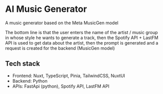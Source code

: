 # AI Music Generator

A music generator based on the Meta MusicGen model

The bottom line is that the user enters the name of the artist / music group in whose style he wants to generate a track, then the Spotify API + LastFM API is used to get data about the artist, then the prompt is generated and a request is created for the backend (MusicGen model)

## Tech stack

- Frontend: Nuxt, TypeScript, Pinia, TailwindCSS, NuxtUI
- Backend: Python
- APIs: FastApi (python), Spotify API, LastFM API
